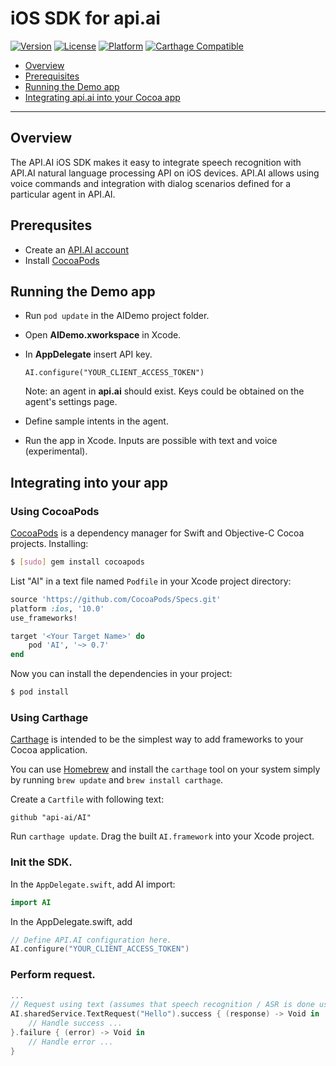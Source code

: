 iOS SDK for api.ai
==============

<!-- [![Build Status](https://travis-ci.org/api-ai/api-ai-ios-sdk.svg)](https://travis-ci.org/api-ai/api-ai-cocoa-swift) -->
[![Version](https://img.shields.io/cocoapods/v/AI.svg?style=flat)](http://cocoapods.org/pods/AI)
[![License](https://img.shields.io/cocoapods/l/AI.svg?style=flat)](http://cocoapods.org/pods/AI)
[![Platform](https://img.shields.io/cocoapods/p/AI.svg?style=flat)](http://cocoapods.org/pods/AI)
[![Carthage Compatible](https://img.shields.io/badge/Carthage-compatible-4BC51D.svg?style=flat)](https://github.com/Carthage/Carthage)

* [Overview](#overview)
* [Prerequisites](#prerequisites)
* [Running the Demo app](#runningthedemoapp)
* [Integrating api.ai into your Cocoa app](#integratingintoyourapp)

---------------

## <a name="overview"></a>Overview
The API.AI iOS SDK makes it easy to integrate speech recognition with API.AI natural language processing API on iOS devices. API.AI allows using voice commands and integration with dialog scenarios defined for a particular agent in API.AI.

## <a name="prerequisites"></a>Prerequsites
* Create an [API.AI account](http://api.ai)
* Install [CocoaPods](http://cocoapods.org/)


## <a name="runningthedemoapp"></a>Running the Demo app
* Run ```pod update``` in the AIDemo project folder.
* Open **AIDemo.xworkspace** in Xcode.
* In **AppDelegate** insert API key.
  ```
  AI.configure("YOUR_CLIENT_ACCESS_TOKEN")
  ```

  Note: an agent in **api.ai** should exist. Keys could be obtained on the agent's settings page.

* Define sample intents in the agent.
* Run the app in Xcode.
  Inputs are possible with text and voice (experimental).


## <a name="integratingintoyourapp"></a>Integrating into your app

### Using CocoaPods

[CocoaPods](http://cocoapods.org) is a dependency manager for Swift and Objective-C Cocoa projects. Installing:

```bash
$ [sudo] gem install cocoapods
```

List "AI" in a text file named `Podfile` in your Xcode project directory:

```ruby
source 'https://github.com/CocoaPods/Specs.git'
platform :ios, '10.0'
use_frameworks!

target '<Your Target Name>' do
    pod 'AI', '~> 0.7'
end
```

Now you can install the dependencies in your project:

```bash
$ pod install
```

### Using Carthage

[Carthage](https://github.com/Carthage/Carthage) is intended to be the simplest way to add frameworks to your Cocoa application.

You can use [Homebrew](http://brew.sh) and install the `carthage` tool on your system simply by running `brew update` and `brew install carthage`.

Create a `Cartfile` with following text:
```
github "api-ai/AI"
```

Run `carthage update`.
Drag the built `AI.framework` into your Xcode project.

### Init the SDK.

In the ```AppDelegate.swift```, add AI import:
```Swift
import AI
```

In the AppDelegate.swift, add

```Swift
// Define API.AI configuration here.
AI.configure("YOUR_CLIENT_ACCESS_TOKEN")
```

### Perform request.

```Swift
...
// Request using text (assumes that speech recognition / ASR is done using a third-party library, e.g. AT&T)
AI.sharedService.TextRequest("Hello").success { (response) -> Void in
    // Handle success ...
}.failure { (error) -> Void in
    // Handle error ...
}
```
